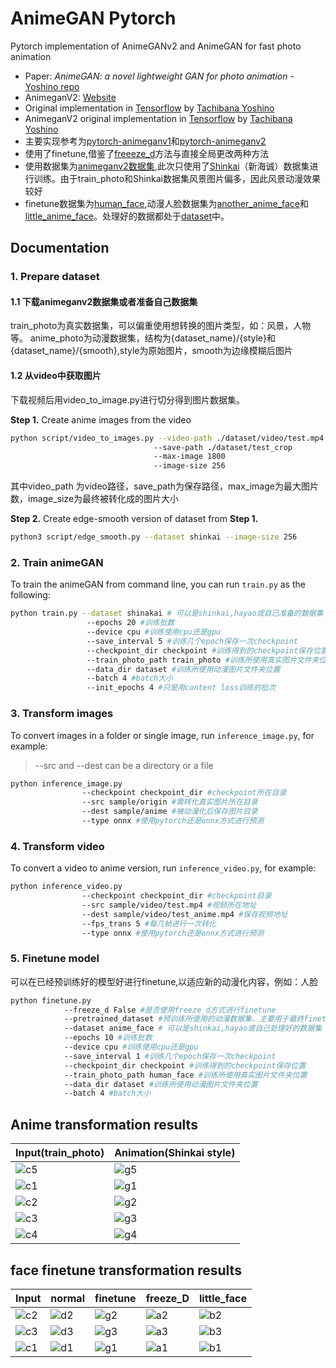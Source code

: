 # AnimeGAN Pytorch 

Pytorch implementation of AnimeGANv2 and AnimeGAN for fast photo animation

* Paper: *AnimeGAN: a novel lightweight GAN for photo animation* - [Yoshino repo](https://github.com/TachibanaYoshino/AnimeGAN/blob/master/doc/Chen2020_Chapter_AnimeGAN.pdf)
* AnimeganV2: [Website](https://tachibanayoshino.github.io/AnimeGANv2/)
* Original implementation in [Tensorflow](https://github.com/TachibanaYoshino/AnimeGAN) by [Tachibana Yoshino](https://github.com/TachibanaYoshino)
* AnimeganV2 original implementation in [Tensorflow](https://github.com/TachibanaYoshino/AnimeGAN) by [Tachibana Yoshino](https://github.com/TachibanaYoshino)
* 主要实现参考为[pytorch-animeganv1](https://github.com/ptran1203/pytorch-animeGAN)和[pytorch-animeganv2](https://github.com/wan-h/AnimeGANv2_pytorch)
* 使用了finetune,借鉴了[freeeze_d](https://github.com/sangwoomo/FreezeD)方法与直接全局更改两种方法
* 使用数据集为[animeganv2数据集](https://github.com/TachibanaYoshino/AnimeGANv2/releases),此次只使用了[Shinkai](dataset/shinkai/)（新海诚）数据集进行训练。由于train_photo和Shinkai数据集风景图片偏多，因此风景动漫效果较好
* finetune数据集为[human_face](https://www.kaggle.com/datasets/atulanandjha/lfwpeople),动漫人脸数据集为[another_anime_face](https://www.kaggle.com/datasets/scribbless/another-anime-face-dataset)和[little_anime_face](https://www.kaggle.com/datasets/splcher/animefacedataset)。处理好的数据都处于[dataset](/dataset/)中。



## Documentation

### 1. Prepare dataset

#### 1.1 下载animeganv2数据集或者准备自己数据集

train_photo为真实数据集，可以偏重使用想转换的图片类型，如：风景，人物等。
anime_photo为动漫数据集，结构为{dataset_name}/{style}和{dataset_name}/{smooth},style为原始图片，smooth为边缘模糊后图片

#### 1.2 从video中获取图片

下载视频后用video_to_image.py进行切分得到图片数据集。

**Step 1.** Create anime images from the video

```bash
python script/video_to_images.py --video-path ./dataset/video/test.mp4
                                --save-path ./dataset/test_crop
                                --max-image 1800
                                --image-size 256
```
其中video_path 为video路径，save_path为保存路径，max_image为最大图片数，image_size为最终被转化成的图片大小

**Step 2.** Create edge-smooth version of dataset from **Step 1.**

```bash
python3 script/edge_smooth.py --dataset shinkai --image-size 256
```

### 2. Train animeGAN

To train the animeGAN from command line, you can run `train.py` as the following:

```bash
python train.py --dataset shinakai # 可以是shinkai,hayao或自己准备的数据集
                 --epochs 20 #训练批数
                 --device cpu #训练使用cpu还是gpu
                 --save_interval 5 #训练几个epoch保存一次checkpoint
                 --checkpoint_dir checkpoint #训练得到的checkpoint保存位置
                 --train_photo_path train_photo #训练所使用真实图片文件夹位置
                 --data_dir dataset #训练所使用动漫图片文件夹位置
                 --batch 4 #batch大小
                 --init_epochs 4 #只是用content loss训练的批次
```

### 3. Transform images

To convert images in a folder or single image, run `inference_image.py`, for example:

> --src and --dest can be a directory or a file

```bash
python inference_image.py 
                --checkpoint checkpoint_dir #checkpoint所在目录
                --src sample/origin #需转化真实图片所在目录
                --dest sample/anime #被动漫化后保存图片目录
                --type onnx #使用pytorch还是onnx方式进行预测
```

### 4. Transform video

To convert a video to anime version, run `inference_video.py`, for example:

```bash
python inference_video.py 
                --checkpoint checkpoint_dir #checkpoint目录
                --src sample/video/test.mp4 #视频所在地址
                --dest sample/video/test_anime.mp4 #保存视频地址
                --fps_trans 5 #每几帧进行一次转化
                --type onnx #使用pytorch还是onnx方式进行预测
```
### 5. Finetune model

可以在已经预训练好的模型好进行finetune,以适应新的动漫化内容，例如：人脸

```bash
python finetune.py 
            --freeze_d False #是否使用freeze_d方式进行finetune
            --pretrained_dataset #预训练所使用的动漫数据集，主要用于最终finetune的命名
            --dataset anime_face # 可以是shinkai,hayao或自己处理好的数据集
            --epochs 10 #训练批数
            --device cpu #训练使用cpu还是gpu
            --save_interval 1 #训练几个epoch保存一次checkpoint
            --checkpoint_dir checkpoint #训练得到的checkpoint保存位置
            --train_photo_path human_face #训练所使用真实图片文件夹位置
            --data_dir dataset #训练所使用动漫图片文件夹位置
            --batch 4 #batch大小
```

## Anime transformation results

| Input(train_photo)| Animation(Shinkai style) |
|--|--|
|![c5](./sample/origin/fudan.jpg)|![g5](./sample/anime/fudan_anime.jpg)|
|![c1](./sample/origin/city.jpg)|![g1](./sample/anime/city_anime.jpg)|
|![c2](./sample/origin/mountain.jpg)|![g2](./sample/anime/mountain_anime.jpg)|
|![c3](./sample/origin/face.jpg)|![g3](./sample/anime/face_anime.jpg)|
|![c4](./sample/origin/train.jpg)|![g4](./sample/anime/train_anime.jpg)|

## face finetune transformation results

|Input |normal| finetune|freeze_D |little_face |
|--|--|--|--|--|
|![c2](./sample/face/2.jpg)|![d2](./sample/anime_face/normal/2_anime.jpg)|![g2](./sample/anime_face/finetune/2_anime.jpg)|![a2](./sample/anime_face/freeze_d_finetune/2_anime.jpg)|![b2](./sample/anime_face/little_animeface_finetune/2_anime.jpg)|
|![c3](./sample/face/1.jpg)|![d3](./sample/anime_face/normal/1_anime.jpg)|![g3](./sample/anime_face/finetune/1_anime.jpg)|![a3](./sample/anime_face/freeze_d_finetune/1_anime.jpg)|![b3](./sample/anime_face/little_animeface_finetune/1_anime.jpg)|
|![c1](./sample/face/4.jpg)|![d1](./sample/anime_face/normal/4_anime.jpg)|![g1](./sample/anime_face/finetune/4_anime.jpg)|![a1](./sample/anime_face/freeze_d_finetune/4_anime.jpg)|![b1](./sample/anime_face/little_animeface_finetune/4_anime.jpg)|
